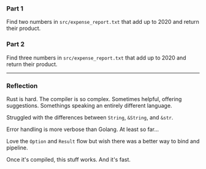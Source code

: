 ### Part 1

Find two numbers in `src/expense_report.txt` that add up to 2020 and return their product. 

### Part 2

Find three numbers in `src/expense_report.txt` that add up to 2020 and return their product.

***

### Reflection

Rust is hard. The compiler is so complex. Sometimes helpful, offering suggestions. Somethings speaking an entirely different language. 

Struggled with the differences between `String`, `&String`, and `&str`. 

Error handling is more verbose than Golang. At least so far...

Love the `Option` and `Result` flow but wish there was a better way to bind and pipeline. 

Once it's compiled, this stuff works. And it's fast. 